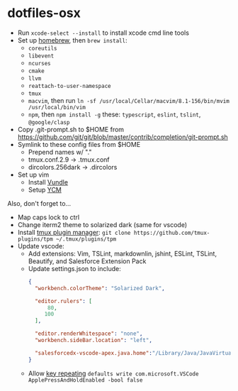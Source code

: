 # dotfiles-osx

- Run `xcode-select --install` to install xcode cmd line tools
- Set up [homebrew](https://docs.brew.sh/Installation.html), then `brew install`:
  - `coreutils`
  - `libevent`
  - `ncurses`
  - `cmake`
  - `llvm`
  - `reattach-to-user-namespace`
  - `tmux`
  - `macvim`, then run `ln -sf /usr/local/Cellar/macvim/8.1-156/bin/mvim /usr/local/bin/vim`
  - `npm`, then `npm install -g` these: `typescript`, `eslint`, `tslint`, `@google/clasp`
- Copy .git-prompt.sh to $HOME from https://github.com/git/git/blob/master/contrib/completion/git-prompt.sh
- Symlink to these config files from $HOME
  - Prepend names w/ "."
  - tmux.conf.2.9 -> .tmux.conf
  - dircolors.256dark -> .dircolors
- Set up vim
  - Install [Vundle](https://github.com/VundleVim/Vundle.vim)
  - Setup [YCM](https://github.com/Valloric/YouCompleteMe#installation)
  
Also, don't forget to...
- Map caps lock to ctrl
- Change iterm2 theme to solarized dark (same for vscode)
- Install [tmux plugin manager](https://github.com/tmux-plugins/tpm): `git clone https://github.com/tmux-plugins/tpm ~/.tmux/plugins/tpm`
- Update vscode:
  - Add extensions: Vim, TSLint, markdownlin, jshint, ESLint, TSLint, Beautify, and Salesforce Extension Pack
  - Update settings.json to include:
    ```json
    {
      "workbench.colorTheme": "Solarized Dark",

      "editor.rulers": [
          80,
         100
      ],

      "editor.renderWhitespace": "none",
      "workbench.sideBar.location": "left",

      "salesforcedx-vscode-apex.java.home":"/Library/Java/JavaVirtualMachines/jdk1.8.0_131.jdk/Contents/Home"
    }
    ```
  - Allow [key repeating](https://stackoverflow.com/a/44010683)
    `defaults write com.microsoft.VSCode ApplePressAndHoldEnabled -bool false`
